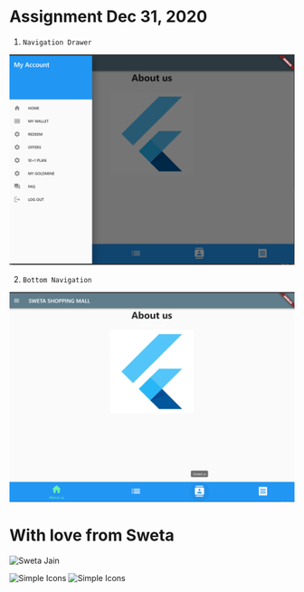
# Assignment Dec 31, 2020

1. `Navigation Drawer`

![Navigation Drawer](/android/app/src/main/res/drawable/screen_drawer.png)

2. `Bottom Navigation`

![Bottom Navigation](/android/app/src/main/res/drawable/about_us.png)



# With love from  **Sweta** 

![Sweta Jain](/android/app/src/main/res/drawable/sweta_4.png)

<img src="https://external-content.duckduckgo.com/iu/?u=https%3A%2F%2Ftse4.mm.bing.net%2Fth%3Fid%3DOIP.SkoKdkU1v02J7ycFl2b2twHaHa%26pid%3DApi&f=1" alt="Simple Icons" width=300 height=300> <img src="https://avatars1.githubusercontent.com/u/14101776?s=200&v=4" alt="Simple Icons" width=300 height=300>
